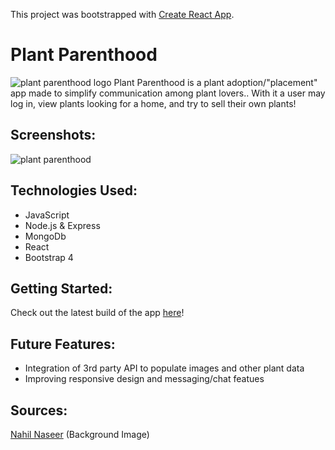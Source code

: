 This project was bootstrapped with [Create React App](https://github.com/facebook/create-react-app).

# Plant Parenthood
![plant parenthood logo](https://i.imgur.com/X5QbOCu.png)
Plant Parenthood is a plant adoption/"placement" app made to simplify communication among plant lovers.. With it a user may log in, view plants looking for a home, and try to sell their own plants!

## Screenshots:
![plant parenthood](https://i.imgur.com/SI3vTPN.jpg)
## Technologies Used:
- JavaScript
- Node.js & Express
- MongoDb
- React
- Bootstrap 4

## Getting Started:

Check out the latest build of the app [here](http://plantparenthoodapp.herokuapp.com/)!

## Future Features:
- Integration of 3rd party API to populate images and other plant data
- Improving responsive design and messaging/chat featues

## Sources:
[Nahil Naseer](https://unsplash.com/@nahilnaseer) (Background Image)
